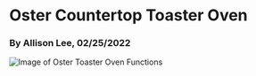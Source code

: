 # Oster Countertop Toaster Oven
### By Allison Lee, 02/25/2022

![Image of Oster Toaster Oven Functions]()
